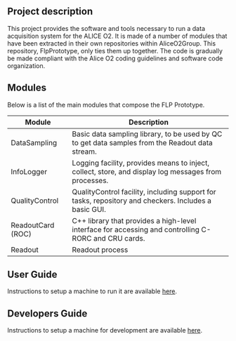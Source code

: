 ## Project description

This project provides the software and tools necessary to run a data acquisition system for the ALICE O2.
It is made of a number of modules that have been extracted in their own repositories within AliceO2Group. This repository, FlpPrototype, only ties them up together. 
The code is gradually be made compliant with the Alice O2 coding guidelines and software code organization. 

## Modules

Below is a list of the main modules that compose the FLP Prototype.

| Module | Description |
| --- | --- |
| DataSampling	 | Basic data sampling library, to be used by QC to get data samples from the Readout data stream.      |
| InfoLogger	 | Logging facility, provides means to inject, collect, store, and display log messages from processes. |
| QualityControl | QualityControl facility, including support for tasks, repository and checkers. Includes a basic GUI. |
| ReadoutCard (ROC) | C++ library that provides a high-level interface for accessing and controlling C-RORC and CRU cards. |
| Readout        | Readout process                                                                                      |

## User Guide

Instructions to setup a machine to run it are available [here](https://alice-o2.web.cern.ch/node/153).

## Developers Guide

Instructions to setup a machine for development are available [here](https://alice-o2.web.cern.ch/node/158).
